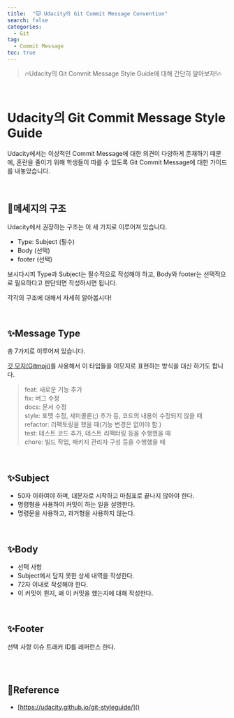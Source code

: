 ```yaml
---
title:  "🐱 Udacity의 Git Commit Message Convention"
search: false
categories: 
  - Git
tag:
  - Commit Message
toc: true
---
```


> 🔥Udacity의 Git Commit Message Style Guide에 대해 간단히 알아보자!🔥

<br>

# Udacity의 Git Commit Message Style Guide
Udacity에서는 이상적인 Commit Message에 대한 의견이 다양하게 존재하기 때문에, 혼란을 줄이기 위해 학생들이 따를 수 있도록 Git Commit Message에 대한 가이드를 내놓았습니다.

<br>

## 🌟메세지의 구조
Udacity에서 권장하는 구조는 이 세 가지로 이루어져 있습니다.

- Type: Subject (필수)
- Body (선택)
- footer (선택)

보시다시피 Type과 Subject는 필수적으로 작성해야 하고, Body와 footer는 선택적으로 필요하다고 판단되면 작성하시면 됩니다.

각각의 구조에 대해서 자세히 알아봅시다!

<br>

## ✨Message Type

총 7가지로 이루어져 있습니다.

[깃 모지(Gitmoji)](https://gitmoji.dev/)를 사용해서 이 타입들을 이모지로 표현하는 방식을 대신 하기도 합니다.

> feat: 새로운 기능 추가 <br>
> fix: 버그 수정 <br>
> docs: 문서 수정 <br>
> style: 포맷 수정, 세미콜론(;) 추가 등, 코드의 내용이 수정되지 않을 때 <br>
> refactor: 리팩토링을 했을 때(기능 변경은 없어야 함.) <br>
> test: 테스트 코드 추가, 테스트 리팩터링 등을 수행했을 때 <br>
> chore: 빌드 작업, 패키지 관리자 구성 등을 수행했을 때 <br>

<br>

## ✨Subject
- 50자 이하여야 하며, 대문자로 시작하고 마침표로 끝나지 않아야 한다.
- 명령형을 사용하여 커밋이 하는 일을 설명한다.
- 명령문을 사용하고, 과거형을 사용하지 않는다.

<br>

## ✨Body
- 선택 사항
- Subject에서 담지 못한 상세 내역을 작성한다.
- 72자 이내로 작성해야 한다.
- 이 커밋이 뭔지, 왜 이 커밋을 했는지에 대해 작성한다.

<br>

## ✨Footer
선택 사항
이슈 트래커 ID를 레퍼런스 한다.
 
<br>
<br>

## 💎Reference
- [https://udacity.github.io/git-styleguide/]()
